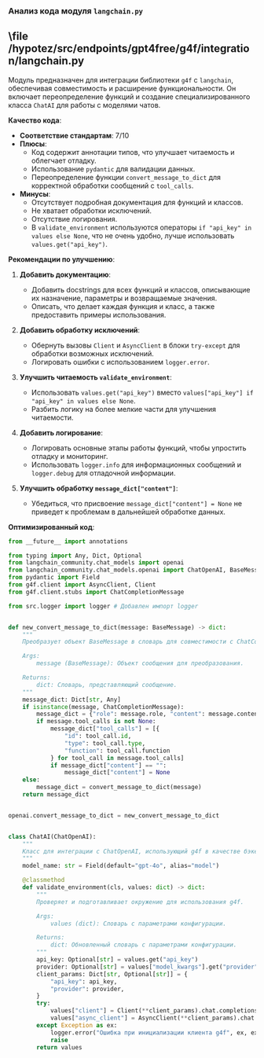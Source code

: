 ### **Анализ кода модуля `langchain.py`**

## \file /hypotez/src/endpoints/gpt4free/g4f/integration/langchain.py

Модуль предназначен для интеграции библиотеки `g4f` с `langchain`, обеспечивая совместимость и расширение функциональности. Он включает переопределение функций и создание специализированного класса `ChatAI` для работы с моделями чатов.

**Качество кода**:
- **Соответствие стандартам**: 7/10
- **Плюсы**:
  - Код содержит аннотации типов, что улучшает читаемость и облегчает отладку.
  - Использование `pydantic` для валидации данных.
  - Переопределение функции `convert_message_to_dict` для корректной обработки сообщений с `tool_calls`.
- **Минусы**:
  - Отсутствует подробная документация для функций и классов.
  - Не хватает обработки исключений.
  - Отсутствие логирования.
  - В `validate_environment` используются операторы `if "api_key" in values else None`, что не очень удобно, лучше использовать `values.get("api_key")`.

**Рекомендации по улучшению**:

1.  **Добавить документацию**:
    - Добавить docstrings для всех функций и классов, описывающие их назначение, параметры и возвращаемые значения.
    - Описать, что делает каждая функция и класс, а также предоставить примеры использования.
2.  **Добавить обработку исключений**:
    - Обернуть вызовы `Client` и `AsyncClient` в блоки `try-except` для обработки возможных исключений.
    - Логировать ошибки с использованием `logger.error`.
3.  **Улучшить читаемость `validate_environment`**:
    - Использовать `values.get("api_key")` вместо `values["api_key"] if "api_key" in values else None`.
    - Разбить логику на более мелкие части для улучшения читаемости.
4.  **Добавить логирование**:
    - Логировать основные этапы работы функций, чтобы упростить отладку и мониторинг.
    - Использовать `logger.info` для информационных сообщений и `logger.debug` для отладочной информации.
5.  **Улучшить обработку `message_dict["content"]`**:

    - Убедиться, что присвоение `message_dict["content"] = None` не приведет к проблемам в дальнейшей обработке данных.

**Оптимизированный код**:

```python
from __future__ import annotations

from typing import Any, Dict, Optional
from langchain_community.chat_models import openai
from langchain_community.chat_models.openai import ChatOpenAI, BaseMessage, convert_message_to_dict
from pydantic import Field
from g4f.client import AsyncClient, Client
from g4f.client.stubs import ChatCompletionMessage

from src.logger import logger # Добавлен импорт logger


def new_convert_message_to_dict(message: BaseMessage) -> dict:
    """
    Преобразует объект BaseMessage в словарь для совместимости с ChatCompletion.

    Args:
        message (BaseMessage): Объект сообщения для преобразования.

    Returns:
        dict: Словарь, представляющий сообщение.
    """
    message_dict: Dict[str, Any]
    if isinstance(message, ChatCompletionMessage):
        message_dict = {"role": message.role, "content": message.content}
        if message.tool_calls is not None:
            message_dict["tool_calls"] = [{
                "id": tool_call.id,
                "type": tool_call.type,
                "function": tool_call.function
            } for tool_call in message.tool_calls]
            if message_dict["content"] == "":
                message_dict["content"] = None
    else:
        message_dict = convert_message_to_dict(message)
    return message_dict


openai.convert_message_to_dict = new_convert_message_to_dict


class ChatAI(ChatOpenAI):
    """
    Класс для интеграции с ChatOpenAI, использующий g4f в качестве бэкенда.
    """
    model_name: str = Field(default="gpt-4o", alias="model")

    @classmethod
    def validate_environment(cls, values: dict) -> dict:
        """
        Проверяет и подготавливает окружение для использования g4f.

        Args:
            values (dict): Словарь с параметрами конфигурации.

        Returns:
            dict: Обновленный словарь с параметрами конфигурации.
        """
        api_key: Optional[str] = values.get("api_key")
        provider: Optional[str] = values["model_kwargs"].get("provider") if "model_kwargs" in values and "provider" in values["model_kwargs"] else None
        client_params: Dict[str, Optional[str]] = {
            "api_key": api_key,
            "provider": provider,
        }
        try:
            values["client"] = Client(**client_params).chat.completions
            values["async_client"] = AsyncClient(**client_params).chat.completions
        except Exception as ex:
            logger.error("Ошибка при инициализации клиента g4f", ex, exc_info=True) # Логирование ошибки
            raise
        return values